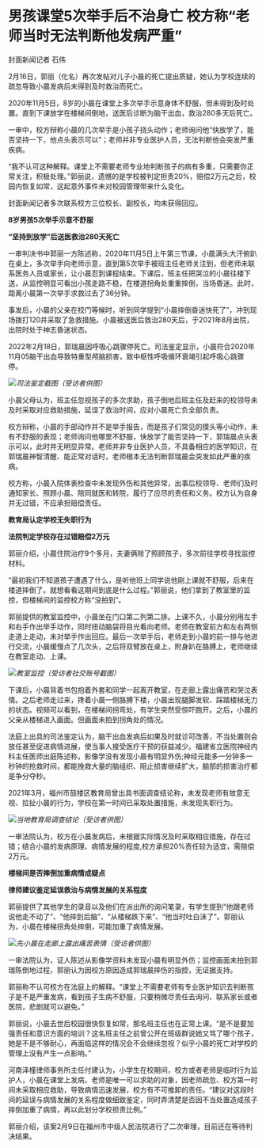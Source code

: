 # 男孩课堂5次举手后不治身亡 校方称“老师当时无法判断他发病严重”

封面新闻记者 石伟

2月16日，郭丽（化名）再次发帖对儿子小晨的死亡提出质疑，她认为学校连续的疏忽导致小晨发病后未得到及时救治而死亡。

2020年11月5日，8岁的小晨在课堂上多次举手示意身体不舒服，但未得到及时处置。直到下课放学在楼梯间倒地，送医后诊断为脑干出血，救治280多天后死亡。

一审中，校方辩称小晨的几次举手是小孩子挠头动作；老师询问他“快放学了，能否坚持一下，他点头表示可以”；老师并非专业医护人员，无法判断他会突发严重疾病。

“我不认可这种解释。课堂上不需要老师专业地判断孩子的病有多重，只需要你正常关注，积极处理。”郭丽说，遗憾的是学校被判定担责20%，赔偿2万元之后，校园内恢复如常，这起意外事件未对校园管理带来什么变化。

封面新闻记者多次联系校方三位校长、副校长，均未获得回应。

**8岁男孩5次举手示意不舒服**

**“坚持到放学”后送医救治280天死亡**

一审判决书中郭丽一方陈述称，2020年11月5日上午第三节课，小晨满头大汗俯趴在桌上，多次举手向老师示意，直到第5次举手被班主任老师关注到，但老师未联系医务人员或家长，让小晨忍到课程结束。下课后，班主任把哭泣的小晨往楼下送，从监控明显可看出小孩走路不稳，在楼道拐角处重重摔倒，当场昏迷。此时，距离小晨第一次举手求救过去了36分钟。

事发后，小晨的父亲在校门等候时，听到同学提到“小晨摔倒昏迷快死了”，冲到现场拨打120并采取了急救措施。小晨被送医后救治280天后，于2021年8月出院，出院时处于神志昏迷状态。

2022年2月18日，郭瑞晨因呼吸心跳骤停死亡。司法鉴定显示，小晨符合2020年11月05脑干出血导致特重型颅脑损害，致中枢性呼吸循环衰竭引起呼吸心跳骤停。

![](https://inews.gtimg.com/newsapp_bt/0/15670210441/1000)_司法鉴定截图（受访者供图）_

小晨父母认为，班主任忽视孩子的多次求助，孩子倒地后班主任及赶来的校领导未及时采取对应救助措施，延误了救治时间，应对小晨死亡负全部负责。

校方辩称，小晨的手部动作并不是举手报告，而是孩子们常见的摸头等小动作，未有不舒服的表现；老师询问他哪里不舒服，快放学了能否坚持一下，郭瑞晨点头表示可以，此时并无明显异常。老师并非专业医护人员，不具备相应的医学知识，在郭瑞晨神智清醒、能正常对话时，老师根本无法判断郭瑞晨会突发如此严重的疾病。

校方称，小晨入院体表检查中未发现外伤和其他异常，出事后校领导、老师们及时通知家长、照顾小晨、陪同就医和转院，履行了应尽的责任和义务。校方认为自身并无过错，不应承担赔偿责任。

**教育局认定学校无失职行为**

**法院判定学校存在过错赔偿2万元**

郭丽介绍，小晨住院治疗9个多月，夫妻俩除了照顾孩子，多次前往学校寻找监控材料。

“最初我们不知道孩子遭遇了什么，是听他班上同学说他刚上课就不舒服，后来在楼道摔倒了。就想看看这期间到底是什么过程。”郭丽说，他们拿到了教室里的监控，但楼梯间的监控校方称“没拍到”。

郭丽提供的教室监控中，小晨坐在门口第二列第二排。上课不久，小晨分别用左手和右手作出举手动作，同时扭动脑袋将目光看向老师。老师在教室前方和左右两侧走道上走动，未对举手作出回应。最后一次举手后，老师走到小晨的前一排与他进行交流，小晨缓慢点了几次头，之后将双臂放在桌上，附身趴在胳膊上，老师继续在教室走动、上课。

![](https://inews.gtimg.com/newsapp_bt/0/15670210445/1000)_教室监控（受访者社交账号截图）_

下课后，小晨背着书包抱着外套和同学一起离开教室，在走廊上露出痛苦和哭泣表情。之后老师走过来，搀着小晨一侧胳膊下楼，小晨出现腿脚发软、踩踏楼梯无力的状态。视频可以看到，在楼梯间拐弯处，有学生突然受惊吓跑开。之后，小晨的父亲从楼梯进入画面。但画面未拍到拐角处的情况。

法庭上出具的司法鉴定认为，脑干出血发病后如果及时就诊可改善，不当处置则会放任甚至促进病情进展，使当事人接受医疗干预的获益减少。福建省立医院神经内科主任医师出庭陈述称，影像学没有发现小晨有明显外伤;神经元能多一分钟多一秒钟的抢救时间，都能挽救大量的脑组织、阻止损害继续扩大，脑部的损害治疗都是争分夺秒。

2021年3月，福州市鼓楼区教育局曾出具书面调查结论称，未发现老师有故意无视、拉扯小晨的行为，学校在第一时间已采取处置措施，未发现失职行为。

![](https://inews.gtimg.com/newsapp_bt/0/15670210446/1000)_当地教育局调查结论（受访者供图）_

一审法院认为，校方在小晨发病后，未根据实际情况及时采取相应措施，存在过错；结合小晨的发病原理、病情发展的程度,校方承担20%责任较为适宜，需赔偿2万元。

**楼梯间是否摔倒加重病情成疑点**

**律师建议鉴定延误救治与病情发展的关系程度**

郭丽提供了其他学生的录音以及他们在派出所的询问笔录，有学生提到“他跟老师说他走不动了”、“他摔到后脑”、“从楼梯跌下来”、“他当时吐白沫了”。郭丽认为，小晨在楼梯拐角处摔倒，可能加重了病情发展。

![](https://inews.gtimg.com/newsapp_bt/0/15670210452/1000)_先小晨在走廊上露出痛苦表情（受访者供图）_

一审法院认为，证人陈述从影像学资料未发现小晨有明显外伤；监控画面未拍到郭瑞陈倒地过程，郭丽认为因校方原因造成郭瑞晨摔伤的指控，无证据支持。

郭丽称不认可校方在法庭上的解释。“课堂上不需要老师有专业医护知识去判断孩子是不是严重发病，看到孩子生病不舒服，只要稍微尽责任去询问、联系家长或者医院，悲剧就可以避免。”

郭丽说，小晨去世后校园很快恢复如常，那名班主任也在正常上课。“是不是要加强责任和意识方面的培训？这名班主任之前曾公开在班级群说她又骂了哪个孩子，她是不是不够耐心，再面临这样的情况会不会继续忽视？似乎小晨的死亡对学校的管理上没有产生一点影响。”

河南泽槿律师事务所主任付建认为，小学生在校期间，校方或者老师是临时行为监护人，小晨在课堂上发病，老师是唯一可以求助的对象，因老师疏忽、校方第一时间未采取相应救助，导致病情迅速发展，校方有不可推卸的责任。“建议对这段时间的延误与病情发展的关系程度做细致鉴定，同时弄清楚是否因不当处置造成孩子摔倒加重了病情，再以此划分学校担责比例。”

郭丽介绍，该案2月9日在福州市中级人民法院进行了二次审理，目前还在等待判决结果。

